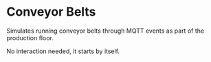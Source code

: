 # Conveyor Belts

Simulates running conveyor belts through MQTT events as part of the production floor.

No interaction needed, it starts by itself.
